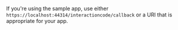   If you're using the sample app, use either `https://localhost:44314/interactioncode/callback` or
a URI that is appropriate for your app.

